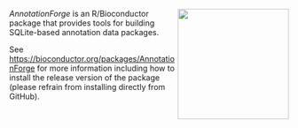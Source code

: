 [<img src="https://www.bioconductor.org/images/logo/jpg/bioconductor_logo_rgb.jpg" width="200" align="right"/>](https://bioconductor.org/)

_AnnotationForge_ is an R/Bioconductor package that provides tools for building SQLite-based annotation data packages.

See https://bioconductor.org/packages/AnnotationForge for more information including how to install the release version of the package (please refrain from installing directly from GitHub).


